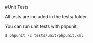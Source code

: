 #Unit Tests

All tests are included in the tests/ folder.

You can run unit tests with phpunit.

    $ phpunit -c tests/unit/phpunit.xml